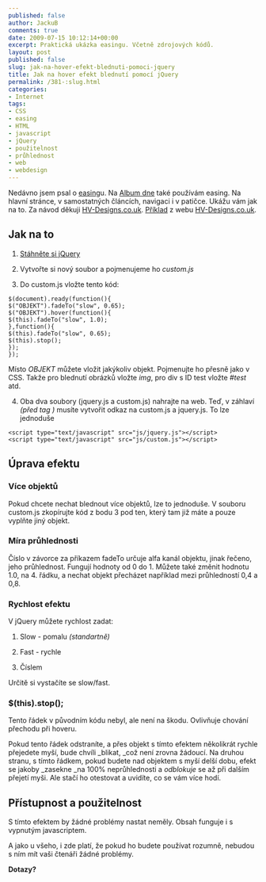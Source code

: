 ```yaml
---
published: false
author: JackuB
comments: true
date: 2009-07-15 10:12:14+00:00
excerpt: Praktická ukázka easingu. Včetně zdrojových kódů.
layout: post
published: false
slug: jak-na-hover-efekt-blednuti-pomoci-jquery
title: Jak na hover efekt blednutí pomocí jQuery
permalink: /381-:slug.html
categories:
- Internet
tags:
- CSS
- easing
- HTML
- javascript
- jQuery
- použitelnost
- průhlednost
- web
- webdesign
---
```


Nedávno jsem psal o [easing](http://jedenbod.cz/384-take-it-easy.html)u. Na [Album dne](http://albumdne.jedenbod.cz/) také používám easing. Na hlavní stránce, v samostatných článcích, navigaci i v patičce. Ukážu vám jak na to. Za návod děkuji [HV-Designs.co.uk](http://hv-designs.co.uk/2009/01/19/jquery-fade-infade-out/). [Příklad](http://www.hv-designs.co.uk/tutorials/jquery/all.html) z webu [HV-Designs.co.uk](http://hv-designs.co.uk/).


## Jak na to






  1. [Stáhněte si jQuery](http://docs.jquery.com/Downloading_jQuery#Download_jQuery)


  2. Vytvořte si nový soubor a pojmenujeme ho _custom.js_


  3. Do custom.js vložte tento kód:


    $(document).ready(function(){
    $("OBJEKT").fadeTo("slow", 0.65);
    $("OBJEKT").hover(function(){
    $(this).fadeTo("slow", 1.0);
    },function(){
    $(this).fadeTo("slow", 0.65);
    $(this).stop();
    });
    });


Místo _OBJEKT_ můžete vložit jakýkoliv objekt. Pojmenujte ho přesně jako v CSS. Takže pro blednutí obrázků vložte _img_, pro div s ID test vložte _#test_ atd.


  4. Oba dva soubory (jquery.js a custom.js) nahrajte na web. Teď, v záhlaví _(před tag </head>)_ musíte vytvořit odkaz na custom.js a jquery.js. To lze jednoduše


    <script type="text/javascript" src="js/jquery.js"></script>
    <script type="text/javascript" src="js/custom.js"></script>







## Úprava efektu




### Více objektů


Pokud chcete nechat blednout více objektů, lze to jednoduše. V souboru custom.js zkopírujte kód z bodu 3 pod ten, který tam již máte a pouze vyplňte jiný objekt.


### Míra průhlednosti


Číslo v závorce za příkazem fadeTo určuje alfa kanál objektu, jinak řečeno, jeho průhlednost. Fungují hodnoty od 0 do 1. Můžete také změnit hodnotu 1.0, na 4. řádku, a nechat objekt přecházet například mezi průhledností 0,4 a 0,8.


### Rychlost efektu


V jQuery můžete rychlost zadat:




  1. Slow - pomalu _(standartně)_


  2. Fast - rychle


  3. Číslem


Určitě si vystačíte se slow/fast.


### $(this).stop();


Tento řádek v původním kódu nebyl, ale není na škodu. Ovlivňuje chování přechodu při hoveru.

Pokud tento řádek odstraníte, a přes objekt s tímto efektem několikrát rychle přejedete myší, bude chvíli _blikat, _což není zrovna žádoucí. Na druhou stranu, s tímto řádkem, pokud budete nad objektem s myší delší dobu, efekt se jakoby _zasekne _na 100% neprůhlednosti a _odblokuje_ se až při dalším přejetí myši. Ale stačí ho otestovat a uvidíte, co se vám více hodí.


## Přístupnost a použitelnost


S tímto efektem by žádné problémy nastat neměly. Obsah funguje i s vypnutým javascriptem.

A jako u všeho, i zde platí, že pokud ho budete používat rozumně, nebudou s ním mít vaši čtenáři žádné problémy.

**Dotazy?**
